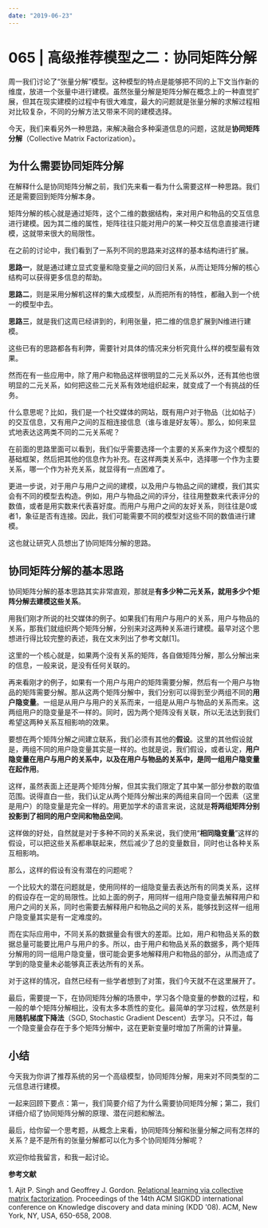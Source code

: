 ```yaml
---
date: "2019-06-23"
---  
```

      
# 065 | 高级推荐模型之二：协同矩阵分解
周一我们讨论了“张量分解”模型。这种模型的特点是能够把不同的上下文当作新的维度，放进一个张量中进行建模。虽然张量分解是矩阵分解在概念上的一种直觉扩展，但其在现实建模的过程中有很大难度，最大的问题就是张量分解的求解过程相对比较复杂，不同的分解方法又带来不同的建模选择。

今天，我们来看另外一种思路，来解决融合多种渠道信息的问题，这就是**协同矩阵分解**（Collective Matrix Factorization）。

## 为什么需要协同矩阵分解

在解释什么是协同矩阵分解之前，我们先来看一看为什么需要这样一种思路。我们还是需要回到矩阵分解本身。

矩阵分解的核心就是通过矩阵，这个二维的数据结构，来对用户和物品的交互信息进行建模。因为其二维的属性，矩阵往往只能对用户的某一种交互信息直接进行建模，这就带来很大的局限性。

在之前的讨论中，我们看到了一系列不同的思路来对这样的基本结构进行扩展。

**思路一**，就是通过建立显式变量和隐变量之间的回归关系，从而让矩阵分解的核心结构可以获得更多信息的帮助。

**思路二**，则是采用分解机这样的集大成模型，从而把所有的特性，都融入到一个统一的模型中去。

**思路三**，就是我们这周已经讲到的，利用张量，把二维的信息扩展到N维进行建模。

这些已有的思路都各有利弊，需要针对具体的情况来分析究竟什么样的模型最有效果。

然而在有一些应用中，除了用户和物品这样很明显的二元关系以外，还有其他也很明显的二元关系，如何把这些二元关系有效地组织起来，就变成了一个有挑战的任务。

什么意思呢？比如，我们是一个社交媒体的网站，既有用户对于物品（比如帖子）的交互信息，又有用户之间的互相连接信息（谁与谁是好友等）。那么，如何来显式地表达这两类不同的二元关系呢？

<!-- [[[read_end]]] -->

在前面的思路里面可以看到，我们似乎需要选择一个主要的关系来作为这个模型的基础框架，然后把其他的信息作为补充。在这样两类关系中，选择哪一个作为主要关系，哪一个作为补充关系，就显得有一点困难了。

更进一步说，对于用户与用户之间的建模，以及用户与物品之间的建模，我们其实会有不同的模型去构造。例如，用户与物品之间的评分，往往用整数来代表评分的数值，或者是用实数来代表喜好度。而用户与用户之间的友好关系，则往往是0或者1，象征是否有连接。因此，我们可能需要不同的模型对这些不同的数值进行建模。

这也就让研究人员想出了协同矩阵分解的思路。

## 协同矩阵分解的基本思路

协同矩阵分解的基本思路其实非常直观，那就是**有多少种二元关系，就用多少个矩阵分解去建模这些关系**。

用我们刚才所说的社交媒体的例子。如果我们有用户与用户的关系，用户与物品的关系，那我们就组织两个矩阵分解，分别来对这两种关系进行建模。最早对这个思想进行得比较完整的表述，我在文末列出了参考文献\[1\]。

这里的一个核心就是，如果两个没有关系的矩阵，各自做矩阵分解，那么分解出来的信息，一般来说，是没有任何关联的。

再来看刚才的例子，如果有一个用户与用户的矩阵需要分解，然后有一个用户与物品的矩阵需要分解。那从这两个矩阵分解中，我们分别可以得到至少两组不同的**用户隐变量**。一组是从用户与用户的关系而来，一组是从用户与物品的关系而来。这两组用户的隐变量是不一样的。同时，因为两个矩阵没有关联，所以无法达到我们希望这两种关系互相影响的效果。

要想在两个矩阵分解之间建立联系，我们必须有其他的**假设**。这里的其他假设就是，两组不同的用户隐变量其实是一样的。也就是说，我们假设，或者认定，**用户隐变量在用户与用户的关系中，以及在用户与物品的关系中，是同一组用户隐变量在起作用**。

这样，虽然表面上还是两个矩阵分解，但其实我们限定了其中某一部分参数的取值范围。说得直白一些，我们认定从两个矩阵分解出来的两组来自同一个因素（这里是用户）的隐变量是完全一样的。用更加学术的语言来说，这就是**将两组矩阵分别投影到了相同的用户空间和物品空间**。

这样做的好处，自然就是对于多种不同的关系来说，我们使用“**相同隐变量**”这样的假设，可以把这些关系都串联起来，然后减少了总的变量数目，同时也让各种关系互相影响。

那么，这样的假设有没有潜在的问题呢？

一个比较大的潜在问题就是，使用同样的一组隐变量去表达所有的同类关系，这样的假设存在一定的局限性。比如上面的例子，用同样一组用户隐变量去解释用户和用户之间的关系，同时也需要去解释用户和物品之间的关系，能够找到这样一组用户隐变量其实是有一定难度的。

而在实际应用中，不同关系的数据量会有很大的差距。比如，用户和物品关系的数据总量可能要比用户与用户的多。所以，由于用户和物品关系的数据多，两个矩阵分解用的同一组用户隐变量，很可能会更多地解释用户和物品的部分，从而造成了学到的隐变量未必能够真正表达所有的关系。

对于这样的情况，自然已经有一些学者想到了对策，我们今天就不在这里展开了。

最后，需要提一下，在协同矩阵分解的场景中，学习各个隐变量的参数的过程，和一般的单个矩阵分解相比，没有太多本质性的变化。最简单的学习过程，依然是利用**随机梯度下降法**（SGD, Stochastic Gradient Descent）去学习。只不过，每一个隐变量会存在于多个矩阵分解中，这在更新变量时增加了所需的计算量。

## 小结

今天我为你讲了推荐系统的另一个高级模型，协同矩阵分解，用来对不同类型的二元信息进行建模。

一起来回顾下要点：第一，我们简要介绍了为什么需要协同矩阵分解；第二，我们详细介绍了协同矩阵分解的原理、潜在问题和解法。

最后，给你留一个思考题，从概念上来看，协同矩阵分解和张量分解之间有怎样的关系？是不是所有的张量分解都可以化为多个协同矩阵分解呢？

欢迎你给我留言，和我一起讨论。

**参考文献**

1\. Ajit P. Singh and Geoffrey J. Gordon. [Relational learning via collective matrix factorization](http://www.cs.cmu.edu/~ggordon/singh-gordon-kdd-factorization.pdf). Proceedings of the 14th ACM SIGKDD international conference on Knowledge discovery and data mining \(KDD '08\). ACM, New York, NY, USA, 650-658, 2008.